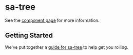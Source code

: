# sa-tree

See the [component page](http://lyuehh.github.io/sa-tree) for more information.

## Getting Started

We've put together a [guide for sa-tree](http://www.polymer-project.org/docs/start/reusableelements.html) to help get you rolling.
